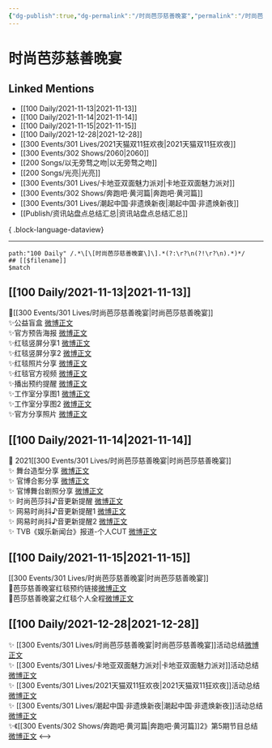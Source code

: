 ```yaml
---
{"dg-publish":true,"dg-permalink":"/时尚芭莎慈善晚宴","permalink":"/时尚芭莎慈善晚宴/","created":"2022-12-23T10:29:52.000+08:00","updated":"2023-04-10T16:22:23.000+08:00"}
---
```


# 时尚芭莎慈善晚宴

## Linked Mentions
- [[100 Daily/2021-11-13\|2021-11-13]]
- [[100 Daily/2021-11-14\|2021-11-14]]
- [[100 Daily/2021-11-15\|2021-11-15]]
- [[100 Daily/2021-12-28\|2021-12-28]]
- [[300 Events/301 Lives/2021天猫双11狂欢夜\|2021天猫双11狂欢夜]]
- [[300 Events/302 Shows/2060\|2060]]
- [[200 Songs/以无旁骛之吻\|以无旁骛之吻]]
- [[200 Songs/光亮\|光亮]]
- [[300 Events/301 Lives/卡地亚双面魅力派对\|卡地亚双面魅力派对]]
- [[300 Events/302 Shows/奔跑吧·黄河篇\|奔跑吧·黄河篇]]
- [[300 Events/301 Lives/潮起中国·非遗焕新夜\|潮起中国·非遗焕新夜]]
- [[Publish/资讯站盘点总结汇总\|资讯站盘点总结汇总]]

{ .block-language-dataview}

---

```expander
path:"100 Daily" /.*\[\[时尚芭莎慈善晚宴\]\].*(?:\r?\n(?!\r?\n).*)*/
## [[$filename]]
$match
```
## [[100 Daily/2021-11-13\|2021-11-13]]
🌟[[300 Events/301 Lives/时尚芭莎慈善晚宴\|时尚芭莎慈善晚宴]]  
✨公益盲盒 [微博正文](https://m.weibo.cn/6466290670/4703116685217334)  
✨官方预告海报 [微博正文](https://m.weibo.cn/6466290670/4703131541703502)  
✨红毯竖屏分享1 [微博正文](https://m.weibo.cn/6466290670/4703150185645831)  
✨红毯竖屏分享2 [微博正文](https://m.weibo.cn/6466290670/4703158339633417)  
✨红毯照片分享 [微博正文](https://m.weibo.cn/6466290670/4703152882583183)  
✨红毯官方视频 [微博正文](https://m.weibo.cn/6466290670/4703156716175880)  
✨播出预约提醒 [微博正文](https://m.weibo.cn/6466290670/4703198914286403)  
✨工作室分享图1 [微博正文](https://m.weibo.cn/6466290670/4703220679053576)  
✨工作室分享图2 [微博正文](https://m.weibo.cn/6466290670/4703229700738501)  
✨官方分享照片 [微博正文](https://m.weibo.cn/6466290670/4703226228377602)
## [[100 Daily/2021-11-14\|2021-11-14]]
💫 2021[[300 Events/301 Lives/时尚芭莎慈善晚宴\|时尚芭莎慈善晚宴]]  
✨ 舞台造型分享 [微博正文](https://m.weibo.cn/6466290670/4703405744066205)  
✨ 官博合影分享 [微博正文](https://m.weibo.cn/6466290670/4703445321518148)  
✨ 官博舞台剧照分享 [微博正文](https://m.weibo.cn/6466290670/4703384039063777)  
✨ 时尚芭莎抖♪音更新提醒 [微博正文](https://m.weibo.cn/6466290670/4703395125136168)  
✨ 网易时尚抖♪音更新提醒1 [微博正文](https://m.weibo.cn/6466290670/4703563081320741)  
✨ 网易时尚抖♪音更新提醒2 [微博正文](https://m.weibo.cn/6466290670/4703561928150999)  
✨ TVB《娱乐新闻台》报道-个人CUT [微博正文](https://m.weibo.cn/6466290670/4703553115391344)
## [[100 Daily/2021-11-15\|2021-11-15]]
[[300 Events/301 Lives/时尚芭莎慈善晚宴\|时尚芭莎慈善晚宴]]  
💎芭莎慈善晚宴红毯预约链接[微博正文](https://m.weibo.cn/6466290670/4703861473020010)  
💎芭莎慈善晚宴之红毯个人全程[微博正文](https://m.weibo.cn/6466290670/4703870808492483)
## [[100 Daily/2021-12-28\|2021-12-28]]
✨ [[300 Events/301 Lives/时尚芭莎慈善晚宴\|时尚芭莎慈善晚宴]]活动总结[微博正文](https://m.weibo.cn/6466290670/4719492091347277)  
✨ [[300 Events/301 Lives/卡地亚双面魅力派对\|卡地亚双面魅力派对]]活动总结[微博正文](https://m.weibo.cn/6466290670/4719491801943221)  
✨ [[300 Events/301 Lives/2021天猫双11狂欢夜\|2021天猫双11狂欢夜]]活动总结[微博正文](https://m.weibo.cn/6466290670/4719331072017852)  
✨ [[300 Events/301 Lives/潮起中国·非遗焕新夜\|潮起中国·非遗焕新夜]]活动总结 [微博正文](https://m.weibo.cn/6466290670/4719326630249968)  
✨《[[300 Events/302 Shows/奔跑吧·黄河篇\|奔跑吧·黄河篇]]2》第5期节目总结[微博正文](https://m.weibo.cn/6466290670/4719491777567565)
<-->